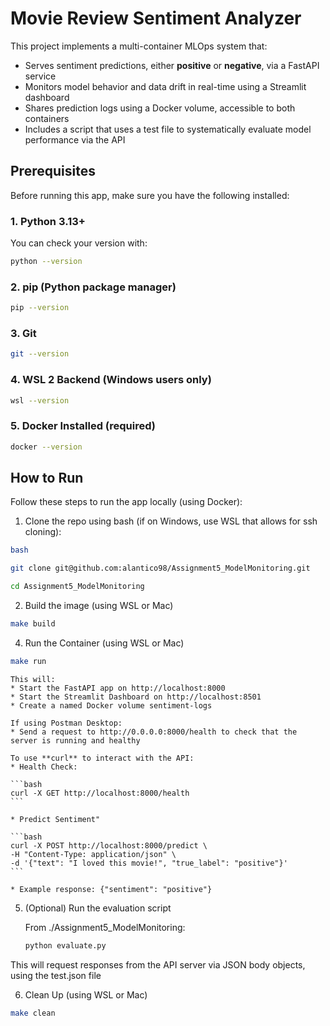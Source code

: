 # Movie Review Sentiment Analyzer

This project implements a multi-container MLOps system that:

* Serves sentiment predictions, either **positive** or **negative**, via a FastAPI service
* Monitors model behavior and data drift in real-time using a Streamlit dashboard
* Shares prediction logs using a Docker volume, accessible to both containers
* Includes a script that uses a test file to systematically evaluate model performance via the API

## Prerequisites

Before running this app, make sure you have the following installed:

### 1. Python 3.13+

You can check your version with:

```bash
python --version
```

### 2. pip (Python package manager)

```bash
pip --version
```

### 3. Git

```bash
git --version
```

### 4. WSL 2 Backend (Windows users only)

```bash
wsl --version
```

### 5. Docker Installed (required)

```bash
docker --version
```

## How to Run

Follow these steps to run the app locally (using Docker):

1. Clone the repo using bash (if on Windows, use WSL that allows for ssh cloning):

```bash
bash

git clone git@github.com:alantico98/Assignment5_ModelMonitoring.git

cd Assignment5_ModelMonitoring
```

2. Build the image (using WSL or Mac)

```bash    
make build
```

4. Run the Container (using WSL or Mac)

```bash    
make run
```

    This will:
    * Start the FastAPI app on http://localhost:8000
    * Start the Streamlit Dashboard on http://localhost:8501
    * Create a named Docker volume sentiment-logs

    If using Postman Desktop:
    * Send a request to http://0.0.0.0:8000/health to check that the server is running and healthy

    To use **curl** to interact with the API:
    * Health Check:

    ```bash
    curl -X GET http://localhost:8000/health
    ```

    * Predict Sentiment"

    ```bash
    curl -X POST http://localhost:8000/predict \
    -H "Content-Type: application/json" \
    -d '{"text": "I loved this movie!", "true_label": "positive"}'
    ```

    * Example response: {"sentiment": "positive"}

5. (Optional) Run the evaluation script

    From ./Assignment5_ModelMonitoring:

    ```bash
    python evaluate.py
    ```

This will request responses from the API server via JSON body objects, using the test.json file

6. Clean Up (using WSL or Mac)

```bash    
make clean
```